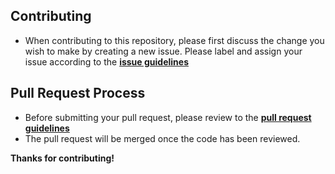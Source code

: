 ## Contributing

* When contributing to this repository, please first discuss the change you wish to make by creating a new issue. Please label and assign your issue according to the **[issue guidelines](/docs/guidelines/ISSUE_TEMPLATE.md)**

## Pull Request Process

* Before submitting your pull request, please review to the **[pull request guidelines](/docs/guidelines/PULL_REQUEST_TEMPLATE.md)**
* The pull request will be merged once the code has been reviewed.

**Thanks for contributing!**
